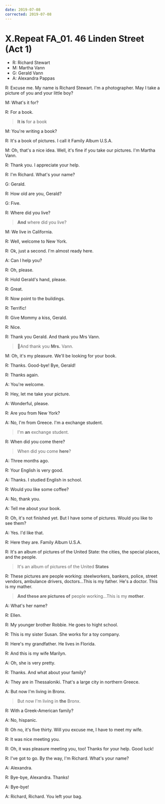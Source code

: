```yaml
---
date: 2019-07-08
corrected: 2019-07-08
---
```


# X.Repeat FA_01. 46 Linden Street (Act 1)

- R: Richard Stewart
- M: Martha Vann
- G: Gerald Vann
- A: Alexandra Pappas

R: Excuse me. My name is Richard Stewart. I'm a photographer. May I take a picture of you and your little boy?

M: What's it for?

R: For a book.

> **It is** for a book

M: You're writing a book?

R: It's a book of pictures. I call it Family Album U.S.A.

M: Oh, that's a nice idea. Well, it's fine if you take our pictures. I'm Martha Vann.

R: Thank you. I appreciate your help.

R: I'm Richard. What's your name?

G: Gerald.

R: How old are you, Gerald?

G: Five.

R: Where did you live?

> **And** where did you live?

M: We live in California.

R: Well, welcome to New York.

R: Ok, just a second. I'm almost ready here.

A: Can I help you?

R: Oh, please.

R: Hold Gerald's hand, please.

R: Great.

R: Now point to the buildings.

R: Terrific!

R: Give Mommy a kiss, Gerald.

R: Nice.

R: Thank you Gerald. And thank you Mrs Vann.

> And thank you **Mrs.** Vann.

M: Oh, it's my pleasure. We'll be looking for your book.

R: Thanks. Good-bye! Bye, Gerald!

R: Thanks again.

A: You're welcome.

R: Hey, let me take your picture.

A: Wonderful, please.

R: Are you from New York?

A: No, I'm from Greece. I'm a exchange student.

> I'm **an** exchange student.

R: When did you come there?

> When did you come **here**?

A: Three months ago.

R: Your English is very good.

A: Thanks. I studied English in school.

R: Would you like some coffee?

A: No, thank you.

A: Tell me about your book.

R: Oh, it's not finished yet. But I have some of pictures. Would you like to see them?

A: Yes. I'd like that.

R: Here they are. Family Album U.S.A.

R: It's an album of pictures of the United State: the cities, the special places, and the people.

> It's an album of pictures of the United **States**

R: These pictures are people working: steelworkers, bankers, police, street vendors, ambulance drivers, doctors...This is my father. He's a doctor. This is my mather.

> **And these are pictures of** people working...This is my **mother**.

A: What's her name?

R: Ellen.

R: My younger brother Robbie. He goes to hight school.

R: This is my sister Susan. She works for a toy company.

R: Here's my grandfather. He lives in Florida.

R: And this is my wife Marilyn.

A: Oh, she is very pretty.

R: Thanks. And what about your family?

A: They are in Thessaloniki. That's a large city in northern Greece.

A: But now I'm living in Bronx.

> But now I'm living in **the** Bronx.

R: With a Greek-American family?

A: No, hispanic.

R: Oh no, it's five thirty. Will you excuse me, I have to meet my wife.

R: It was nice meeting you.

R: Oh, it was pleasure meeting you, too! Thanks for your help. Good luck!

R: I've got to go. By the way, I'm Richard. What's your name?

A: Alexandra.

R: Bye-bye, Alexandra. Thanks!

A: Bye-bye!

A: Richard, Richard. You left your bag.
